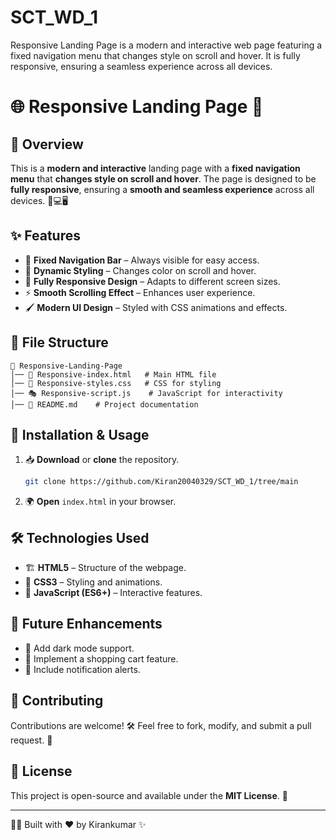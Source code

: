 # SCT_WD_1
Responsive Landing Page is a modern and interactive web page featuring a fixed navigation menu that changes style on scroll and hover. It is fully responsive, ensuring a seamless experience across all devices. 
# 🌐 Responsive Landing Page 🚀

## 📌 Overview

This is a **modern and interactive** landing page with a **fixed navigation menu** that **changes style on scroll and hover**. The page is designed to be **fully responsive**, ensuring a **smooth and seamless experience** across all devices. 📱💻🖥️

## ✨ Features

- 🎨 **Fixed Navigation Bar** – Always visible for easy access.
- 🔄 **Dynamic Styling** – Changes color on scroll and hover.
- 📱 **Fully Responsive Design** – Adapts to different screen sizes.
- ⚡ **Smooth Scrolling Effect** – Enhances user experience.
- 🖌️ **Modern UI Design** – Styled with CSS animations and effects.

## 📂 File Structure

```
📁 Responsive-Landing-Page
│── 📄 Responsive-index.html   # Main HTML file
│── 🎨 Responsive-styles.css   # CSS for styling
│── 🎭 Responsive-script.js    # JavaScript for interactivity
│── 📄 README.md    # Project documentation
```

## 🚀 Installation & Usage

1. 📥 **Download** or **clone** the repository.
   ```sh
   git clone https://github.com/Kiran20040329/SCT_WD_1/tree/main
   ```
2. 🌍 **Open** `index.html` in your browser.

## 🛠️ Technologies Used

- 🏗️ **HTML5** – Structure of the webpage.
- 🎨 **CSS3** – Styling and animations.
- 🚀 **JavaScript (ES6+)** – Interactive features.

## 🎯 Future Enhancements

- 🌟 Add dark mode support.
- 🛒 Implement a shopping cart feature.
- 🔔 Include notification alerts.

## 🙌 Contributing

Contributions are welcome! 🛠️ Feel free to fork, modify, and submit a pull request. 🚀

## 📜 License

This project is open-source and available under the **MIT License**. 📜

---

👨‍💻 Built with ❤️ by Kirankumar ✨

